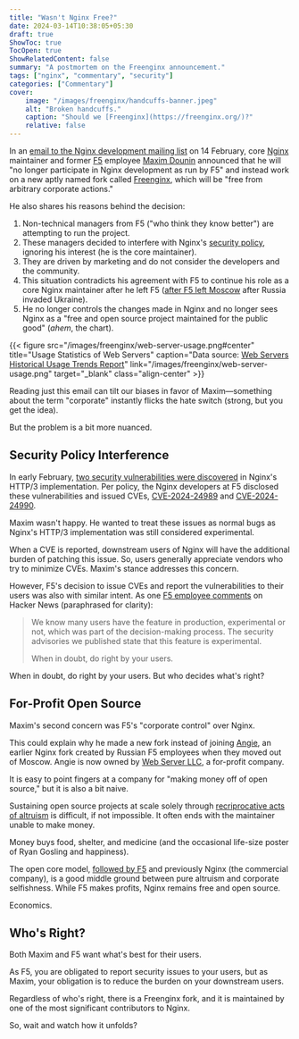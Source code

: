 ```yaml
---
title: "Wasn't Nginx Free?"
date: 2024-03-14T10:38:05+05:30
draft: true
ShowToc: true
TocOpen: true
ShowRelatedContent: false
summary: "A postmortem on the Freenginx announcement."
tags: ["nginx", "commentary", "security"]
categories: ["Commentary"]
cover:
    image: "/images/freenginx/handcuffs-banner.jpeg"
    alt: "Broken handcuffs."
    caption: "Should we [Freenginx](https://freenginx.org/)?"
    relative: false
---
```


In an [email to the Nginx development mailing list](https://mailman.nginx.org/pipermail/nginx-devel/2024-February/K5IC6VYO2PB7N4HRP2FUQIBIBCGP4WAU.html) on 14 February, core [Nginx](https://nginx.org/) maintainer and former [F5](https://www.nginx.com/) employee [Maxim Dounin](https://mdounin.ru/) announced that he will "no longer participate in Nginx development as run by F5" and instead work on a new aptly named fork called [Freenginx](https://freenginx.org/), which will be "free from arbitrary corporate actions."

He also shares his reasons behind the decision:

1. Non-technical managers from F5 ("who think they know better") are attempting to run the project.
2. These managers decided to interfere with Nginx's [security policy](https://nginx.org/en/security_advisories.html), ignoring his interest (he is the core maintainer).
3. They are driven by marketing and do not consider the developers and the community.
4. This situation contradicts his agreement with F5 to continue his role as a core Nginx maintainer after he left F5 ([after F5 left Moscow](https://my.f5.com/manage/s/article/K59427339) after Russia invaded Ukraine).
5. He no longer controls the changes made in Nginx and no longer sees Nginx as a "free and open source project maintained for the public good" (*ahem*, the chart).

{{< figure src="/images/freenginx/web-server-usage.png#center" title="Usage Statistics of Web Servers" caption="Data source: [Web Servers Historical Usage Trends Report](https://w3techs.com/technologies/history_report/web_server)" link="/images/freenginx/web-server-usage.png" target="_blank" class="align-center" >}}

Reading just this email can tilt our biases in favor of Maxim—something about the term "corporate" instantly flicks the hate switch (strong, but you get the idea).

But the problem is a bit more nuanced.

## Security Policy Interference

In early February, [two security vulnerabilities were discovered](https://mailman.nginx.org/pipermail/nginx-announce/2024/NW6MNW34VZ6HDIHH5YFBIJYZJN7FGNAV.html) in Nginx's HTTP/3 implementation. Per policy, the Nginx developers at F5 disclosed these vulnerabilities and issued CVEs, [CVE-2024-24989](https://cve.mitre.org/cgi-bin/cvename.cgi?name=CVE-2024-24989) and [CVE-2024-24990](https://cve.mitre.org/cgi-bin/cvename.cgi?name=CVE-2024-24990).

Maxim wasn't happy. He wanted to treat these issues as normal bugs as Nginx's HTTP/3 implementation was still considered experimental.

When a CVE is reported, downstream users of Nginx will have the additional burden of patching this issue. So, users generally appreciate vendors who try to minimize CVEs. Maxim's stance addresses this concern.

However, F5's decision to issue CVEs and report the vulnerabilities to their users was also with similar intent. As one [F5 employee comments](https://news.ycombinator.com/item?id=39378523) on Hacker News (paraphrased for clarity):

> We know many users have the feature in production, experimental or not, which was part of the decision-making process. The security advisories we published state that this feature is experimental.
>
> When in doubt, do right by your users.

When in doubt, do right by your users. But who decides what's right?

## For-Profit Open Source

Maxim's second concern was F5's "corporate control" over Nginx.

This could explain why he made a new fork instead of joining [Angie](https://github.com/webserver-llc/angie), an earlier Nginx fork created by Russian F5 employees when they moved out of Moscow. Angie is now owned by [Web Server LLC](https://wbsrv.ru/), a for-profit company.

It is easy to point fingers at a company for "making money off of open source," but it is also a bit naive.

Sustaining open source projects at scale solely through [recriprocative acts of altruism](https://world.hey.com/dhh/the-open-source-gift-exchange-2171e0f0) is difficult, if not impossible. It often ends with the maintainer unable to make money.

Money buys food, shelter, and medicine (and the occasional life-size poster of Ryan Gosling and happiness).

The open core model, [followed by F5](https://www.f5.com/company/news/press-releases/f5-doubles-down-on-commitment-to-open-source) and previously Nginx (the commercial company), is a good middle ground between pure altruism and corporate selfishness. While F5 makes profits, Nginx remains free and open source.

Economics.

## Who's Right?

Both Maxim and F5 want what's best for their users.

As F5, you are obligated to report security issues to your users, but as Maxim, your obligation is to reduce the burden on your downstream users.

Regardless of who's right, there is a Freenginx fork, and it is maintained by one of the most significant contributors to Nginx.

So, wait and watch how it unfolds?
